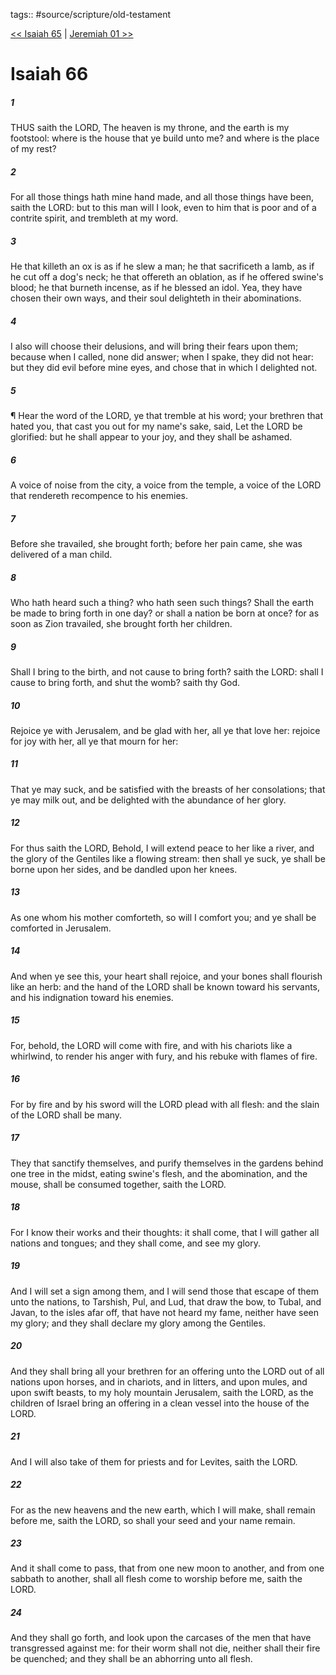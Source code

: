 tags:: #source/scripture/old-testament

[<< Isaiah 65](/old-testament/23_Isaiah/Isaiah_65.md) | [Jeremiah 01 >>](/old-testament/24_Jeremiah/Jeremiah_01.md)

# Isaiah 66

##### 1

THUS saith the LORD, The heaven is my throne, and the earth is my footstool: where is the house that ye build unto me? and where is the place of my rest?

##### 2

For all those things hath mine hand made, and all those things have been, saith the LORD: but to this man will I look, even to him that is poor and of a contrite spirit, and trembleth at my word.

##### 3

He that killeth an ox is as if he slew a man; he that sacrificeth a lamb, as if he cut off a dog's neck; he that offereth an oblation, as if he offered swine's blood; he that burneth incense, as if he blessed an idol. Yea, they have chosen their own ways, and their soul delighteth in their abominations.

##### 4

I also will choose their delusions, and will bring their fears upon them; because when I called, none did answer; when I spake, they did not hear: but they did evil before mine eyes, and chose that in which I delighted not.

##### 5

¶ Hear the word of the LORD, ye that tremble at his word; your brethren that hated you, that cast you out for my name's sake, said, Let the LORD be glorified: but he shall appear to your joy, and they shall be ashamed.

##### 6

A voice of noise from the city, a voice from the temple, a voice of the LORD that rendereth recompence to his enemies.

##### 7

Before she travailed, she brought forth; before her pain came, she was delivered of a man child.

##### 8

Who hath heard such a thing? who hath seen such things? Shall the earth be made to bring forth in one day? or shall a nation be born at once? for as soon as Zion travailed, she brought forth her children.

##### 9

Shall I bring to the birth, and not cause to bring forth? saith the LORD: shall I cause to bring forth, and shut the womb? saith thy God.

##### 10

Rejoice ye with Jerusalem, and be glad with her, all ye that love her: rejoice for joy with her, all ye that mourn for her:

##### 11

That ye may suck, and be satisfied with the breasts of her consolations; that ye may milk out, and be delighted with the abundance of her glory.

##### 12

For thus saith the LORD, Behold, I will extend peace to her like a river, and the glory of the Gentiles like a flowing stream: then shall ye suck, ye shall be borne upon her sides, and be dandled upon her knees.

##### 13

As one whom his mother comforteth, so will I comfort you; and ye shall be comforted in Jerusalem.

##### 14

And when ye see this, your heart shall rejoice, and your bones shall flourish like an herb: and the hand of the LORD shall be known toward his servants, and his indignation toward his enemies.

##### 15

For, behold, the LORD will come with fire, and with his chariots like a whirlwind, to render his anger with fury, and his rebuke with flames of fire.

##### 16

For by fire and by his sword will the LORD plead with all flesh: and the slain of the LORD shall be many.

##### 17

They that sanctify themselves, and purify themselves in the gardens behind one tree in the midst, eating swine's flesh, and the abomination, and the mouse, shall be consumed together, saith the LORD.

##### 18

For I know their works and their thoughts: it shall come, that I will gather all nations and tongues; and they shall come, and see my glory.

##### 19

And I will set a sign among them, and I will send those that escape of them unto the nations, to Tarshish, Pul, and Lud, that draw the bow, to Tubal, and Javan, to the isles afar off, that have not heard my fame, neither have seen my glory; and they shall declare my glory among the Gentiles.

##### 20

And they shall bring all your brethren for an offering unto the LORD out of all nations upon horses, and in chariots, and in litters, and upon mules, and upon swift beasts, to my holy mountain Jerusalem, saith the LORD, as the children of Israel bring an offering in a clean vessel into the house of the LORD.

##### 21

And I will also take of them for priests and for Levites, saith the LORD.

##### 22

For as the new heavens and the new earth, which I will make, shall remain before me, saith the LORD, so shall your seed and your name remain.

##### 23

And it shall come to pass, that from one new moon to another, and from one sabbath to another, shall all flesh come to worship before me, saith the LORD.

##### 24

And they shall go forth, and look upon the carcases of the men that have transgressed against me: for their worm shall not die, neither shall their fire be quenched; and they shall be an abhorring unto all flesh.
